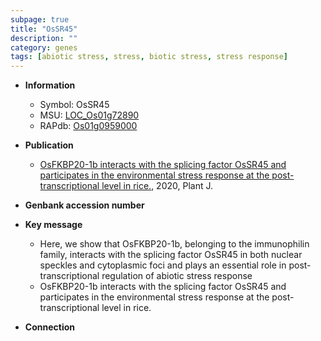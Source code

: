 ```yaml
---
subpage: true
title: "OsSR45"
description: ""
category: genes
tags: [abiotic stress, stress, biotic stress, stress response]
---
```


* **Information**  
    + Symbol: OsSR45  
    + MSU: [LOC_Os01g72890](http://rice.plantbiology.msu.edu/cgi-bin/ORF_infopage.cgi?orf=LOC_Os01g72890)  
    + RAPdb: [Os01g0959000](http://rapdb.dna.affrc.go.jp/viewer/gbrowse_details/irgsp1?name=Os01g0959000)  

* **Publication**  
    + [OsFKBP20-1b interacts with the splicing factor OsSR45 and participates in the environmental stress response at the post-transcriptional level in rice.](http://www.ncbi.nlm.nih.gov/pubmed?term=OsFKBP20-1b+interacts+with+the+splicing+factor+OsSR45+and+participates+in+the+environmental+stress+response+at+the+post-transcriptional+level+in+rice.%5BTitle%5D), 2020, Plant J.

* **Genbank accession number**  

* **Key message**  
    + Here, we show that OsFKBP20-1b, belonging to the immunophilin family, interacts with the splicing factor OsSR45 in both nuclear speckles and cytoplasmic foci and plays an essential role in post-transcriptional regulation of abiotic stress response
    + OsFKBP20-1b interacts with the splicing factor OsSR45 and participates in the environmental stress response at the post-transcriptional level in rice.

* **Connection**  



